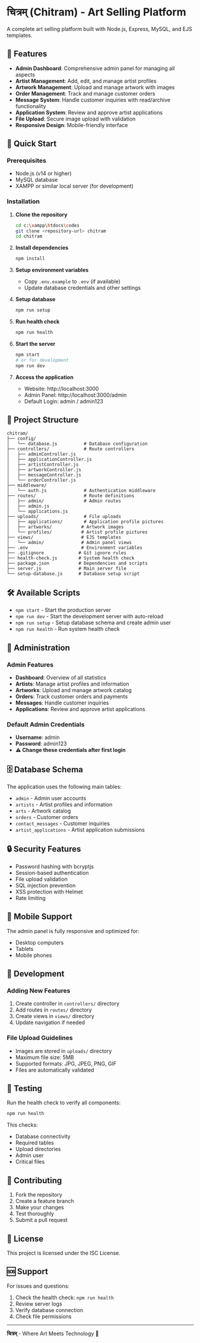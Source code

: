 # चित्रम् (Chitram) - Art Selling Platform

A complete art selling platform built with Node.js, Express, MySQL, and EJS templates.

## 🎨 Features

- **Admin Dashboard**: Comprehensive admin panel for managing all aspects
- **Artist Management**: Add, edit, and manage artist profiles
- **Artwork Management**: Upload and manage artwork with images
- **Order Management**: Track and manage customer orders
- **Message System**: Handle customer inquiries with read/archive functionality
- **Application System**: Review and approve artist applications
- **File Upload**: Secure image upload with validation
- **Responsive Design**: Mobile-friendly interface

## 🚀 Quick Start

### Prerequisites
- Node.js (v14 or higher)
- MySQL database
- XAMPP or similar local server (for development)

### Installation

1. **Clone the repository**
   ```bash
   cd c:\xampp\htdocs\codes
   git clone <repository-url> chitram
   cd chitram
   ```

2. **Install dependencies**
   ```bash
   npm install
   ```

3. **Setup environment variables**
   - Copy `.env.example` to `.env` (if available)
   - Update database credentials and other settings

4. **Setup database**
   ```bash
   npm run setup
   ```

5. **Run health check**
   ```bash
   npm run health
   ```

6. **Start the server**
   ```bash
   npm start
   # or for development
   npm run dev
   ```

7. **Access the application**
   - Website: http://localhost:3000
   - Admin Panel: http://localhost:3000/admin
   - Default Login: admin / admin123

## 📁 Project Structure

```
chitram/
├── config/
│   └── database.js          # Database configuration
├── controllers/             # Route controllers
│   ├── adminController.js
│   ├── applicationController.js
│   ├── artistController.js
│   ├── artworkController.js
│   ├── messageController.js
│   └── orderController.js
├── middleware/
│   └── auth.js              # Authentication middleware
├── routes/                  # Route definitions
│   ├── admin/               # Admin routes
│   ├── admin.js
│   └── applications.js
├── uploads/                 # File uploads
│   ├── applications/        # Application profile pictures
│   ├── artworks/           # Artwork images
│   └── profiles/           # Artist profile pictures
├── views/                  # EJS templates
│   └── admin/              # Admin panel views
├── .env                    # Environment variables
├── .gitignore             # Git ignore rules
├── health-check.js        # System health check
├── package.json           # Dependencies and scripts
├── server.js              # Main server file
└── setup-database.js      # Database setup script
```

## 🛠️ Available Scripts

- `npm start` - Start the production server
- `npm run dev` - Start the development server with auto-reload
- `npm run setup` - Setup database schema and create admin user
- `npm run health` - Run system health check

## 🔧 Administration

### Admin Features
- **Dashboard**: Overview of all statistics
- **Artists**: Manage artist profiles and information
- **Artworks**: Upload and manage artwork catalog
- **Orders**: Track customer orders and payments
- **Messages**: Handle customer inquiries
- **Applications**: Review and approve artist applications

### Default Admin Credentials
- **Username**: admin
- **Password**: admin123
- **⚠️ Change these credentials after first login**

## 🗄️ Database Schema

The application uses the following main tables:
- `admin` - Admin user accounts
- `artists` - Artist profiles and information
- `arts` - Artwork catalog
- `orders` - Customer orders
- `contact_messages` - Customer inquiries
- `artist_applications` - Artist application submissions

## 🔒 Security Features

- Password hashing with bcryptjs
- Session-based authentication
- File upload validation
- SQL injection prevention
- XSS protection with Helmet
- Rate limiting

## 📱 Mobile Support

The admin panel is fully responsive and optimized for:
- Desktop computers
- Tablets
- Mobile phones

## 🚧 Development

### Adding New Features
1. Create controller in `controllers/` directory
2. Add routes in `routes/` directory
3. Create views in `views/` directory
4. Update navigation if needed

### File Upload Guidelines
- Images are stored in `uploads/` directory
- Maximum file size: 5MB
- Supported formats: JPG, JPEG, PNG, GIF
- Files are automatically validated

## 🧪 Testing

Run the health check to verify all components:
```bash
npm run health
```

This checks:
- Database connectivity
- Required tables
- Upload directories
- Admin user
- Critical files

## 🤝 Contributing

1. Fork the repository
2. Create a feature branch
3. Make your changes
4. Test thoroughly
5. Submit a pull request

## 📄 License

This project is licensed under the ISC License.

## 🆘 Support

For issues and questions:
1. Check the health check: `npm run health`
2. Review server logs
3. Verify database connection
4. Check file permissions

---

**चित्रम्** - Where Art Meets Technology 🎨
